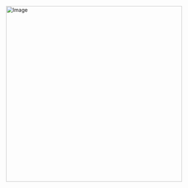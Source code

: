 <img width="480" height="480" alt="Image" src="https://github.com/user-attachments/assets/d071e0fb-55b7-491d-95b1-2d9dfe8792b4" />
